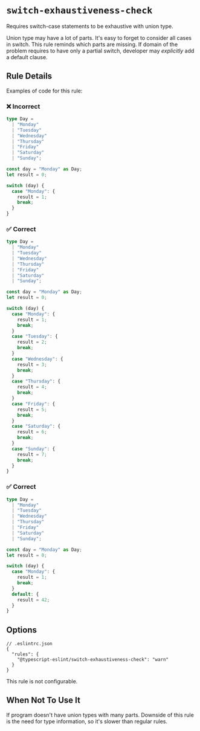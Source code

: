 # `switch-exhaustiveness-check`

Requires switch-case statements to be exhaustive with union type.

Union type may have a lot of parts. It's easy to forget to consider all cases in switch. This rule reminds which parts are missing. If domain of the problem requires to have only a partial switch, developer may _explicitly_ add a default clause.

## Rule Details

Examples of code for this rule:

<!--tabs-->

### ❌ Incorrect

```ts
type Day =
  | "Monday"
  | "Tuesday"
  | "Wednesday"
  | "Thursday"
  | "Friday"
  | "Saturday"
  | "Sunday";

const day = "Monday" as Day;
let result = 0;

switch (day) {
  case "Monday": {
    result = 1;
    break;
  }
}
```

### ✅ Correct

```ts
type Day =
  | "Monday"
  | "Tuesday"
  | "Wednesday"
  | "Thursday"
  | "Friday"
  | "Saturday"
  | "Sunday";

const day = "Monday" as Day;
let result = 0;

switch (day) {
  case "Monday": {
    result = 1;
    break;
  }
  case "Tuesday": {
    result = 2;
    break;
  }
  case "Wednesday": {
    result = 3;
    break;
  }
  case "Thursday": {
    result = 4;
    break;
  }
  case "Friday": {
    result = 5;
    break;
  }
  case "Saturday": {
    result = 6;
    break;
  }
  case "Sunday": {
    result = 7;
    break;
  }
}
```

### ✅ Correct

```ts
type Day =
  | "Monday"
  | "Tuesday"
  | "Wednesday"
  | "Thursday"
  | "Friday"
  | "Saturday"
  | "Sunday";

const day = "Monday" as Day;
let result = 0;

switch (day) {
  case "Monday": {
    result = 1;
    break;
  }
  default: {
    result = 42;
  }
}
```

## Options

```jsonc
// .eslintrc.json
{
  "rules": {
    "@typescript-eslint/switch-exhaustiveness-check": "warn"
  }
}
```

This rule is not configurable.

## When Not To Use It

If program doesn't have union types with many parts. Downside of this rule is the need for type information, so it's slower than regular rules.
